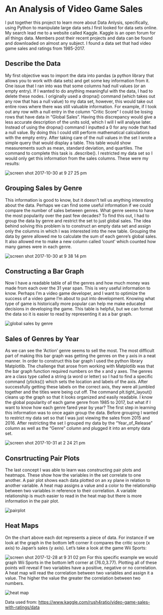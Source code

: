 # An Analysis of Video Game Sales 

I put together this project to learn more about Data Anlysis, specifically, using Python to manipulate large data sets.I first looked for data sets online.  My search lead me to a website called Kaggle.  Kaggle is an open forum for all things data.  Members post their recent projects and data can be found and downloaded on almost any subject.  I found a data set that had video game sales and ratings from 1985-2017. 

## Describe the Data
My first objective was to import the data into pandas (a python library that allows you to work with data sets) and get some key information from it.  One issue that I ran into was that some columns had null values (or an empty entry).  If I wanted to do anything meaningful with the data, I had to delete these nodes.  I originally used a dropna() command (which takes out any row that has a null value) to my data set, however, this would take out entire rows where there was still valuable information. For example, if I took out any row with a null entry in the column “Critic Score” I could be losing rows that have data in “Global Sales”.  Having this discrepancy would give a less accurate description of the units sold, which I will I will analyse later.
Instead of using the dropna() command I inputted a 0 for any node that had a null value. By doing this I could still perform mathematical calculations with the empty entry.  After taking care of the null values in the set I wrote a simple query that would display a table.  This table would show measurements such as mean, standard deviation, and quartiles.  The command to complete this task is .describe().  I restricted my data set so I would only get this information from the sales columns.  These were my results:  

![screen shot 2017-10-30 at 9 27 25 pm](https://user-images.githubusercontent.com/34482822/34427833-5902c068-ec14-11e7-94ca-1be3f91c65f1.png)

## Grouping Sales by Genre
This information is good to know, but it doesn’t tell us anything interesting about the data.  Perhaps we can find some useful information if we could compare the number of sales between genres.  What genre seems to have the most popularity over the past few decades? To find this out, I had to group the data by genre and restrict the set to just global sales.  The idea behind solving this problem is to construct an empty data set and assign only the columns in which I was interested into the new table.  Grouping the data by genre allowed me to calculate the sum of each genre’s global sales.  It also allowed me to make a new column called ‘count’ which counted how many games were in each genre.  

![screen shot 2017-10-30 at 9 38 14 pm](https://user-images.githubusercontent.com/34482822/34427862-a1b09f24-ec14-11e7-936c-b047e8277edb.png)

## Constructing a Bar Graph
Now I have a readable table of all the genres and how much money was made from each over the 31 year span.  This is very useful information to know.  Perhaps I’m a video game developer, and I want to optimize the success of a video game I’m about to put into development.  Knowing what type of game is historically more popular can help me make educated decisions in developing the game.  This table is helpful, but we can format the data so it is easier to read by representing it as a bar graph.  

![global sales by genre](https://user-images.githubusercontent.com/34482822/34427873-c824b4ba-ec14-11e7-9cce-afcc79d9bcc5.png)

## Sales of Genres by Year

As we can see the ‘Action’ genre seems to sell the most.  The most difficult part of making this bar graph was getting the genres on the y axis in a neat manner.  In order to construct this bar graph I used the python library Matplotlib. The challenge that arose from working with Matplotlib was that the bar graph function required numbers on the x and y axes.  The genres are a class type called a string (a word or letter) so I had to find a specific command (yticks()) which sets the location and labels of the axis. After successfully getting these labels on the correct axis, they were all jumbled together and the titles were being cut off.  The command plt.tight_layout() cleans up the graph so that it looks organized and easily readable. 
I know the global popularity of each game genre from 1985 to 2017, but what if I want to know how each genre fared year by year?  The first step in learning this information was to once again group the data.  Before grouping I wanted to restrict my data set so that I was just viewing the sales from 2015 and 2016.  After restricting the set I grouped my data by the “Year_of_Release” column as well as the “Genre” column and plugged it into an empty data set.  


![screen shot 2017-10-31 at 2 24 21 pm](https://user-images.githubusercontent.com/34482822/34427884-f9bb13c0-ec14-11e7-968a-99826c26428d.png)

## Consrtructing Pair Plots
The last concept I was able to learn was constructing pair plots and heatmaps.  These show how the variables in the set correlate to one another.  A pair plot shows each data plotted on an xy plane in relation to another variable.  A heat map assigns a value and a color to the relationship between two variables in reference to their correlation.  A variable relationship is much easier to read in the heat map but there is more information in the pair plot.  

![pairplot](https://user-images.githubusercontent.com/34482822/34427900-22a7b78e-ec15-11e7-9428-70f3a0a59cc9.png)

## Heat Maps
On the chart above each dot represents a piece of data.  For instance if we look at the graph in the bottom left corner it compares the critic score (x axis) to Japan’s sales (y axis).  Let’s take a look at the game Wii Sports:

![screen shot 2017-12-28 at 9 31 02 pm](https://user-images.githubusercontent.com/34482822/34428039-81ed5086-ec16-11e7-99e0-cde282903260.png)
For this specific example we would graph Wii Sports in the bottom left corner at (76.0,3.77).  Plotting all of these points will reveal if two variables have a positive, negative or no correlation.  A heat map will read the correlation between two variables and assign it a value.  The higher the value the greater the correlation between two numbers. 

![heat map](https://user-images.githubusercontent.com/34482822/34428053-9fdd128e-ec16-11e7-819a-83eecd943818.png)

Data used from: https://www.kaggle.com/rush4ratio/video-game-sales-with-ratings/data
